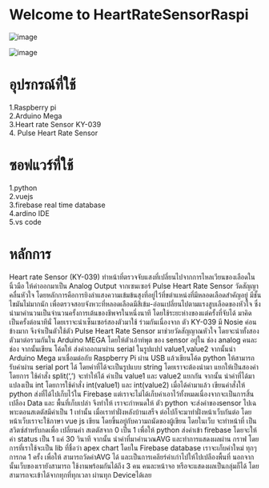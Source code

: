 ﻿# Welcome to HeartRateSensorRaspi
![image](https://drive.google.com/uc?export=view&id=1MfXxKfiGVPw0m-bfWsK55HZSckpx54Jw) 

![image](https://drive.google.com/uc?export=view&id=1koOrhVoiz_0L4B6AM1bb78XQaXPDebFA)

# อุปรกรณ์ที่ใช้ 
1.Raspberry pi\
2.Arduino Mega\
3.Heart rate Sensor KY-039\
4. Pulse Heart Rate Sensor

# ซอฟแวร์ที่ใช้
1.python\
2.vuejs\
3.firebase real time database\
4.ardino IDE\
5.vs code

# หลักการ 
Heart rate Sensor (KY-039)  ทำหน้าที่ตรวจจับแสงที่เปลี่ยนไปจากการไหลเวียนของเลือดในนิ้วมือ ให้ค่าออกมาเป็น Analog Output จากเซนเซอร์
Pulse Heart Rate Sensor วัดสัญญาคลื่นหัวใจ โดยหลักการคือการยิงลำแสงความเข้มข้นสุงที่อยู่ไว้ที่ขตำแหน่งที่มีหลอดเลือดสำคัญอยู่ มีชั้นไขมันไม่มากนัก เพื่อตรวจสอบจังหวะที่หลอดเลือดมีสีเข้ม-อ่อนเปลี่ยนไปตามแรงสูบเลือดของหัวใจ ซึ่งนำมาคำนวนเป็นจำนวนครั้งการเต้นของชีพจรในหนึ่งนาที โดยใช้ระยะห่างของแต่ครั้งที่จับได้ มาคิดเป็นครั้งต่อนาทีนั่
โดยเราจะนำเซ็นเซอร์สองตัวมาใช้ ร่วมกันเนื่องจาก ตัว KY-039 มี Nosie ค่อนข้างมาก จึงจำเป็นตัวใช้ตัว Pulse Heart Rate Sensor มาช่วยวัดสัญญาณหัวใจ โดยจะนำทั้งสองตัวมาต่อรวมกันใน Arduino MEGA  โดยให้ตัวเอ้าท์พุต ของ sensor อยู่ใน ช่อง analog คนละช่อง จากนั้นเขียน โค้ดให้ ส่งค่าออกมาผ่าน serial ในรูปแปป value1,value2
	จากนั้นนำ Arduino Mega มาเชื่อมต่อกับ Raspberry Pi ผ่าน USB แล้วเขียนโค้ด python ให้สามารถรับค่าผ่าน serial port ได้ โดยค่าที่ได้จะเป็นรูปแบบ string โดยเราจะต้องนำมา แยกให้เป็นสองค่า โดยการ ใช้คำสั่ง split(‘,’) จะทำให้ได้ ค่าเป็น value1 และ value2 แยกกัน จากนั้น นำค่าที่ได้มา แปลงเป็น int โดยการใช้คำสั่ง int(value1) และ int(value2) เมื่อได้ค่ามาแล้ว เขียนคำสั่งให้ python ส่งที่ได้ไปเก็บไว้ใน Firebase แต่เราจะไม่ได้เก็บค่าเอาไว้ทั้งหมดเนื่องจากจะเป็นการสิ้นเปลือง Data และ พื้นที่เก็บเปล่า จึงทำให้ เราจะกำหนดให้ ตัว python จะส่งค่าของsensor ไปเฉพาะตอนสเตตัสมีค่าเป็น 1 เท่านั้น เมื่อเราทำฝั่งหลังบ้านเสร็จ ต่อไปก็จะมาทำฝั่งหน้าเว็บกันต่อ โดยหน้าเว็บเราจะใช้ภาษา vue js เขียน โดยขึ้นอยู่กับความถนัดของผู้เขียน โดยในเว็บ จะทำหน้าที่ เป็นสวิตซ์สำหรับกดเพื่อ เปลี่ยนค่า สเตตัสจาก 0 เป็น 1 เพื่อให้ python ส่งค่าเข้า firebase โดยจะให้ค่า status เป็น 1 แค่ 30 วินาที จากนั้น นำค่าที่มาคำนวณAVG และทำการแสดงผลผ่าน กราฟ โดย การที่เราใช้จะเป็น lib ที่ชื่อว่า apex chart โดยใน Firebase database เราจะเก็บค่าใหม่ ทุกๆการกด 1 ครั้ง เพื่อให้ สามารถวัดค่าAVG ได้ และเป็นการเคลียร์ค่าเก่าไปให้ไปเปลืองพื้นที่ นอกจากนั้นเว็บของเรายังสามารถ ใช้งานพร้อมกันได้ถึง 3 คน คนละหน้าจอ หรือจะแสดงผลเป็นกลุ่มก็ได้ โดยสามารถจะเข้าได้จากทุกที่ทุกเวลา ผ่านทุก Deviceได้เลย


# 


